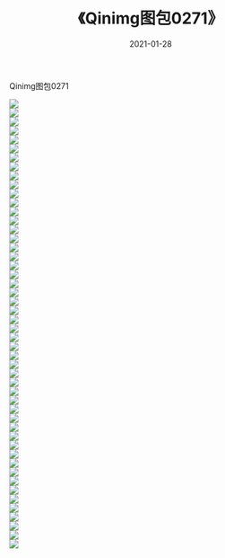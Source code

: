 ﻿---
layout: post
title:  《Qinimg图包0271》
date:   2021-01-28
img: http://imgx.orgx.ga/Qinimg图包/Qinimg图包0271/000.jpg
categories: [美女, 清纯, 唯美]
---

Qinimg图包0271

 ![](http://imgx.orgx.ga/Qinimg图包/Qinimg图包0271/001.jpg) <br>![](http://imgx.orgx.ga/Qinimg图包/Qinimg图包0271/002.jpg) <br>![](http://imgx.orgx.ga/Qinimg图包/Qinimg图包0271/003.jpg) <br>![](http://imgx.orgx.ga/Qinimg图包/Qinimg图包0271/004.jpg) <br>![](http://imgx.orgx.ga/Qinimg图包/Qinimg图包0271/005.jpg) <br>![](http://imgx.orgx.ga/Qinimg图包/Qinimg图包0271/006.jpg) <br>![](http://imgx.orgx.ga/Qinimg图包/Qinimg图包0271/007.jpg) <br>![](http://imgx.orgx.ga/Qinimg图包/Qinimg图包0271/008.jpg) <br>![](http://imgx.orgx.ga/Qinimg图包/Qinimg图包0271/009.jpg) <br>![](http://imgx.orgx.ga/Qinimg图包/Qinimg图包0271/010.jpg) <br>![](http://imgx.orgx.ga/Qinimg图包/Qinimg图包0271/011.jpg) <br>![](http://imgx.orgx.ga/Qinimg图包/Qinimg图包0271/012.jpg) <br>![](http://imgx.orgx.ga/Qinimg图包/Qinimg图包0271/013.jpg) <br>![](http://imgx.orgx.ga/Qinimg图包/Qinimg图包0271/014.jpg) <br>![](http://imgx.orgx.ga/Qinimg图包/Qinimg图包0271/015.jpg) <br>![](http://imgx.orgx.ga/Qinimg图包/Qinimg图包0271/016.jpg) <br>![](http://imgx.orgx.ga/Qinimg图包/Qinimg图包0271/017.jpg) <br>![](http://imgx.orgx.ga/Qinimg图包/Qinimg图包0271/018.jpg) <br>![](http://imgx.orgx.ga/Qinimg图包/Qinimg图包0271/019.jpg) <br>![](http://imgx.orgx.ga/Qinimg图包/Qinimg图包0271/020.jpg) <br>![](http://imgx.orgx.ga/Qinimg图包/Qinimg图包0271/021.jpg) <br>![](http://imgx.orgx.ga/Qinimg图包/Qinimg图包0271/022.jpg) <br>![](http://imgx.orgx.ga/Qinimg图包/Qinimg图包0271/023.jpg) <br>![](http://imgx.orgx.ga/Qinimg图包/Qinimg图包0271/024.jpg) <br>![](http://imgx.orgx.ga/Qinimg图包/Qinimg图包0271/025.jpg) <br>![](http://imgx.orgx.ga/Qinimg图包/Qinimg图包0271/026.jpg) <br>![](http://imgx.orgx.ga/Qinimg图包/Qinimg图包0271/027.jpg) <br>![](http://imgx.orgx.ga/Qinimg图包/Qinimg图包0271/028.jpg) <br>![](http://imgx.orgx.ga/Qinimg图包/Qinimg图包0271/029.jpg) <br>![](http://imgx.orgx.ga/Qinimg图包/Qinimg图包0271/030.jpg) <br>![](http://imgx.orgx.ga/Qinimg图包/Qinimg图包0271/031.jpg) <br>![](http://imgx.orgx.ga/Qinimg图包/Qinimg图包0271/032.jpg) <br>![](http://imgx.orgx.ga/Qinimg图包/Qinimg图包0271/033.jpg) <br>![](http://imgx.orgx.ga/Qinimg图包/Qinimg图包0271/034.jpg) <br>![](http://imgx.orgx.ga/Qinimg图包/Qinimg图包0271/035.jpg) <br>![](http://imgx.orgx.ga/Qinimg图包/Qinimg图包0271/036.jpg) <br>![](http://imgx.orgx.ga/Qinimg图包/Qinimg图包0271/037.jpg) <br>![](http://imgx.orgx.ga/Qinimg图包/Qinimg图包0271/038.jpg) <br>![](http://imgx.orgx.ga/Qinimg图包/Qinimg图包0271/039.jpg) <br>![](http://imgx.orgx.ga/Qinimg图包/Qinimg图包0271/040.jpg) <br>![](http://imgx.orgx.ga/Qinimg图包/Qinimg图包0271/041.jpg) <br>![](http://imgx.orgx.ga/Qinimg图包/Qinimg图包0271/042.jpg) <br>![](http://imgx.orgx.ga/Qinimg图包/Qinimg图包0271/043.jpg) <br>![](http://imgx.orgx.ga/Qinimg图包/Qinimg图包0271/044.jpg) <br>![](http://imgx.orgx.ga/Qinimg图包/Qinimg图包0271/045.jpg) <br>![](http://imgx.orgx.ga/Qinimg图包/Qinimg图包0271/046.jpg) <br>![](http://imgx.orgx.ga/Qinimg图包/Qinimg图包0271/047.jpg) <br>![](http://imgx.orgx.ga/Qinimg图包/Qinimg图包0271/048.jpg) <br>![](http://imgx.orgx.ga/Qinimg图包/Qinimg图包0271/049.jpg) <br>![](http://imgx.orgx.ga/Qinimg图包/Qinimg图包0271/050.jpg) <br>